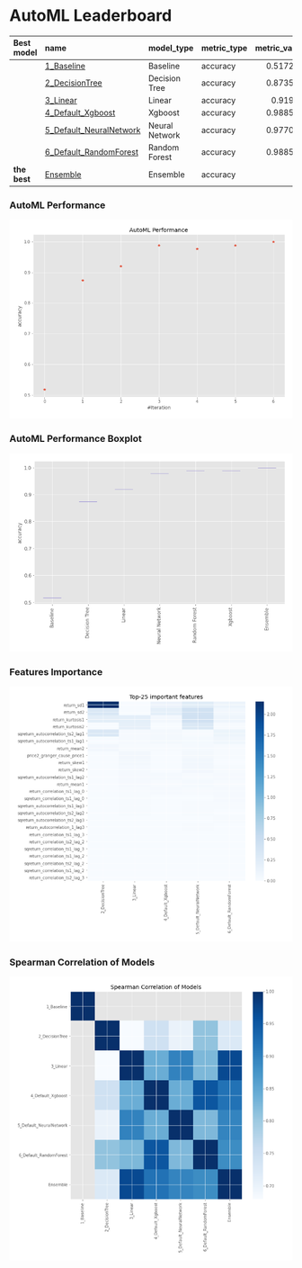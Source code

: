 # AutoML Leaderboard

| Best model   | name                                                         | model_type     | metric_type   |   metric_value |   train_time |
|:-------------|:-------------------------------------------------------------|:---------------|:--------------|---------------:|-------------:|
|              | [1_Baseline](1_Baseline/README.md)                           | Baseline       | accuracy      |       0.517241 |         2.87 |
|              | [2_DecisionTree](2_DecisionTree/README.md)                   | Decision Tree  | accuracy      |       0.873563 |         6.82 |
|              | [3_Linear](3_Linear/README.md)                               | Linear         | accuracy      |       0.91954  |         7.34 |
|              | [4_Default_Xgboost](4_Default_Xgboost/README.md)             | Xgboost        | accuracy      |       0.988506 |         9.67 |
|              | [5_Default_NeuralNetwork](5_Default_NeuralNetwork/README.md) | Neural Network | accuracy      |       0.977011 |         5.58 |
|              | [6_Default_RandomForest](6_Default_RandomForest/README.md)   | Random Forest  | accuracy      |       0.988506 |        11.51 |
| **the best** | [Ensemble](Ensemble/README.md)                               | Ensemble       | accuracy      |       1        |         0.33 |

### AutoML Performance
![AutoML Performance](ldb_performance.png)

### AutoML Performance Boxplot
![AutoML Performance Boxplot](ldb_performance_boxplot.png)

### Features Importance
![features importance across models](features_heatmap.png)



### Spearman Correlation of Models
![models spearman correlation](correlation_heatmap.png)

